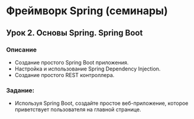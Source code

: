 # Фреймворк Spring (семинары)
## Урок 2. Основы Spring. Spring Boot


### Описание
- Создание простого Spring Boot приложения.
- Настройка и использование Spring Dependency Injection.
- Создание простого REST контроллера.

### Задание: 
- Используя Spring Boot, создайте простое веб-приложение, которое приветствует пользователя на главной странице.
